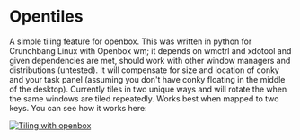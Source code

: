 Opentiles
=========

A simple tiling feature for openbox. 
This was written in python for Crunchbang Linux with Openbox wm; it depends on wmctrl and xdotool and given dependencies are met, should work with other window managers and distributions (untested).
It will compensate for size and location of conky and your task panel (assuming you don't have conky floating in the middle of the desktop).
Currently tiles in two unique ways and will rotate the when the same windows are tiled repeatedly. Works best when mapped to two keys.
You can see how it works here: 

<a href="http://mkerala.com/u/?pm=RMIH" title="Tiling with openbox" ><img src="http://mkerala.com/u/image.php?dm=RMIH" alt="Tiling with openbox" /></a>
